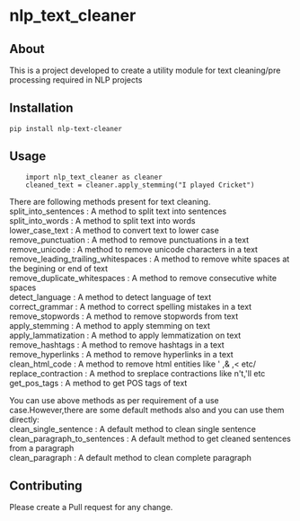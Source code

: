 # nlp_text_cleaner 

## About  
This is a project developed to create a utility module for text cleaning/pre processing required in NLP projects    

## Installation

```
pip install nlp-text-cleaner
```
 
## Usage

  ``` 
      import nlp_text_cleaner as cleaner
      cleaned_text = cleaner.apply_stemming("I played Cricket")
  ```
  
  There are following methods present for text cleaning.    
  split_into_sentences : A method to split text into sentences        
  split_into_words : A method to split text into words    
  lower_case_text : A method to convert text to lower case    
  remove_punctuation : A method to remove punctuations in a text    
  remove_unicode : A method to remove unicode characters in a text    
  remove_leading_trailing_whitespaces : A method to remove white spaces at the begining or end of text    
  remove_duplicate_whitespaces : A method to remove  consecutive white spaces    
  detect_language : A method to detect language of text    
  correct_grammar : A method to correct spelling mistakes in a text    
  remove_stopwords : A method to remove stopwords from text    
  apply_stemming : A method to apply stemming on text    
  apply_lammatization : A method to apply lemmatization on text       
  remove_hashtags : A method to remove hashtags in a text    
  remove_hyperlinks : A method to remove hyperlinks in a text    
  clean_html_code : A method to remove html entities like &apos; ,&amp; ,&lt; etc/       
  replace_contraction : A method to sreplace contractions like n't,'ll etc       
  get_pos_tags : A method to get POS tags of text    

  You can use above methods as per requirement of a use case.However,there are some default methods also and you can use them directly:    
  clean_single_sentence : A default method to clean single sentence    
  clean_paragraph_to_sentences : A default method to get cleaned sentences from a paragraph    
  clean_paragraph : A default method to clean complete paragraph    
  
 
## Contributing
Please create a Pull request for any change. 
